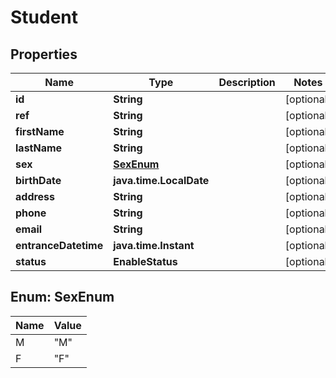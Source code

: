 

# Student


## Properties

Name | Type | Description | Notes
------------ | ------------- | ------------- | -------------
**id** | **String** |  |  [optional]
**ref** | **String** |  |  [optional]
**firstName** | **String** |  |  [optional]
**lastName** | **String** |  |  [optional]
**sex** | [**SexEnum**](#SexEnum) |  |  [optional]
**birthDate** | **java.time.LocalDate** |  |  [optional]
**address** | **String** |  |  [optional]
**phone** | **String** |  |  [optional]
**email** | **String** |  |  [optional]
**entranceDatetime** | **java.time.Instant** |  |  [optional]
**status** | **EnableStatus** |  |  [optional]



## Enum: SexEnum

Name | Value
---- | -----
M | &quot;M&quot;
F | &quot;F&quot;



